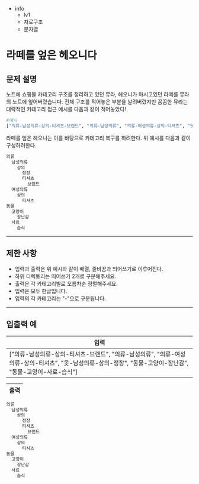 - info
    - lv1
    - 자료구조
    - 문자열

# 라떼를 엎은 헤오니다

## 문제 설명

노트에 쇼핑몰 카테고리 구조를 정리하고 있던 뮤라, 
헤오니가 마시고있던 라떼를 뮤라의 노트에 엎어버렸습니다.
전체 구조를 적어놓은 부분을 날려버렸지만 꼼꼼한 뮤라는 대략적인 카테고리 접근 예시를 다음과 같이 적어놓았다!

```py
#예시
["의류-남성의류-상의-티셔츠-브랜드", "의류-남성의류", "의류-여성의류-상의-티셔츠", "옷-남성의류-상의-정장", "동물-고양이-장난감", "동물-고양이-사료-습식"]
```
라떼를 엎은 헤오니는 이를 바탕으로 카테고리 복구를 하려한다.
위 예시를 다음과 같이 구성하려한다.
```py
의류
  남성의류
    상의
      정장
      티셔츠
        브랜드
  여성의류
    상의
      티셔츠
동물
  고양이
    장난감
  사료
    습식
```

---

## 제한 사항
- 입력과 출력은 위 예시와 같이 배열, 줄바꿈과 띄어쓰기로 이루어진다. 
- 하위 디렉토리는 띄어쓰기 2개로 구분해주세요.
- 출력은 각 카테고리별로 오름차순 정렬해주세요.
- 입력은 모두 한글입니다.
- 입력의 각 카테고리는 "-"으로 구분됩니다.

---

## 입출력 예


| 입력  |
| ---------------------------------------- |
| ["의류-남성의류-상의-티셔츠-브랜드", "의류-남성의류", "의류-여성의류-상의-티셔츠", "옷-남성의류-상의-정장", "동물-고양이-장난감", "동물-고양이-사료-습식"] |

| 출력 |
| --- |
```py
의류
  남성의류
    상의
      정장
      티셔츠
        브랜드
  여성의류
    상의
      티셔츠
동물
  고양이
    장난감
  사료
    습식
```
